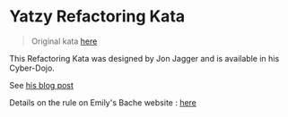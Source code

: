 # Yatzy Refactoring Kata

> Original kata [here](https://github.com/emilybache/Yatzy-Refactoring-Kata)

This Refactoring Kata was designed by Jon Jagger and is available in his Cyber-Dojo. 

See [his blog post](http://jonjagger.blogspot.co.uk/2012/05/yahtzee-cyber-dojo-refactoring-in-java.html)



Details on the rule on Emily's Bache website : [here](https://sammancoaching.org/kata_descriptions/yatzy.html)
